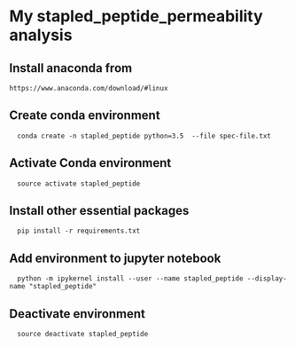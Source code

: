 # My stapled_peptide_permeability analysis 

## Install anaconda from 
```
https://www.anaconda.com/download/#linux
```

## Create conda environment 
```
  conda create -n stapled_peptide python=3.5  --file spec-file.txt
```

## Activate Conda environment
```
  source activate stapled_peptide
```

## Install other essential packages
```
  pip install -r requirements.txt
```

## Add environment to jupyter notebook
```
  python -m ipykernel install --user --name stapled_peptide --display-name "stapled_peptide"
```

## Deactivate environment
```
  source deactivate stapled_peptide
```
